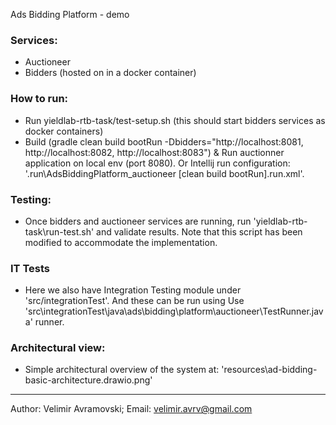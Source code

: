 Ads Bidding Platform - demo

### Services:
- Auctioneer
- Bidders (hosted on in a docker container)

### How to run:
- Run yieldlab-rtb-task/test-setup.sh (this should start bidders services as docker containers)
- Build (gradle clean build bootRun -Dbidders="http://localhost:8081, http://localhost:8082, http://localhost:8083") & Run auctionner application on local env (port 8080). 
Or Intellij run configuration: '.run\AdsBiddingPlatform_auctioneer [clean build bootRun].run.xml'.

### Testing:
- Once bidders and auctioneer services are running, run 'yieldlab-rtb-task\run-test.sh' and validate results. Note that this script has been modified to accommodate the implementation.

### IT Tests
- Here we also have Integration Testing module under 'src/integrationTest'. And these can be run using Use 'src\integrationTest\java\ads\bidding\platform\auctioneer\TestRunner.java' runner.

### Architectural view:
- Simple architectural overview of the system at: 'resources\ad-bidding-basic-architecture.drawio.png'

--------------------------------------------------------------------------------------------------------------------------------------------
Author: Velimir Avramovski; Email: velimir.avrv@gmail.com